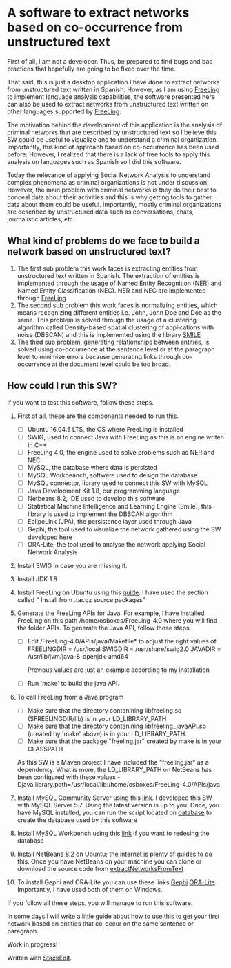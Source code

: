#  A software to extract networks based on co-occurrence from unstructured text
First of all, I am not a developer. Thus, be prepared to find bugs and bad practices that hopefully are going to be fixed over the time.

That said, this is just a desktop application I have done to extract networks from unstructured text written in Spanish. However, as I am using [FreeLing](http://nlp.lsi.upc.edu/freeling/) to implement language analysis capabilities, the software presented here can also be used to extract networks from unstructured text written on other languages supported by [FreeLing](http://nlp.lsi.upc.edu/freeling/).

The motivation behind the development of this application is the analysis of criminal networks that are described by unstructured text so I believe this SW could be useful to visualize and to understand a criminal organization. Importantly, this kind of approach based on co-occurrence has been used before. However, I realized that there is a lack of free tools to apply this analysis on languages such as Spanish so I did this software.

Today the relevance of applying Social Network Analysis to understand complex phenomena as criminal organizations is not under discussion. However, the main problem with criminal networks is they do their best to conceal data about their activities and this is why getting tools to gather data about them could be useful. Importantly, mostly criminal organizations are described by unstructured data such as conversations, chats, journalistic articles, etc.

## What kind of problems do we face to build a network based on unstructured text?

 1. The first sub problem this work faces is extracting entities from unstructured text written in Spanish. The extraction of entities is implemented through the usage of Named Entity Recognition (NER) and Named Entity Classification (NEC). NER and NEC are implemented through [FreeLing](http://nlp.lsi.upc.edu/freeling/) 
 2. The second sub problem this work faces is normalizing entities, which means recognizing different entities i.e. John, John Doe and Doe as the same. This problem is solved through the usage of a clustering algorithm called Density-based spatial clustering of applications with noise (DBSCAN) and this is implemented using the library [SMILE](https://haifengl.github.io/smile/) 
 3. The third sub problem, generating relationships between entities, is solved using co-occurrence at the sentence level or at the paragraph level to minimize errors because generating links through co-occurrence at the document level could be too broad.

## How could I run this SW?

If you want to test this software, follow these steps.

 1. First of all, these are the components needed to run this.

	 - [ ] Ubuntu 16.04.5 LTS, the OS where FreeLing is installed
	 - [ ] SWIG, used to connect Java with FreeLing as this is an engine writen in C++
	 - [ ] FreeLing 4.0, the engine used to solve problems such as NER and NEC
	 - [ ] MySQL, the database where data is persisted
	 - [ ] MySQL Workbeanch, software used to design the database
	 - [ ] MySQL connector, library used to connect this SW with MySQL
	 - [ ] Java Development Kit 1.8, our programming language
	 - [ ] Netbeans 8.2, IDE used to develop this software
	 - [ ] Statistical Machine Intelligence and Learning Engine (Smile), this library is used to implement the DBSCAN algorithm
	 - [ ] EclipeLink (JPA), the persistence layer used through Java
	 - [ ] Gephi, the tool used to visualize the network gathered using the SW developed here
	 - [ ] ORA-Lite, the tool used to analyse the network applying Social Network Analysis
 2. Install SWIG in case you are missing it.
 3. Install JDK 1.8
 4. Install FreeLing on Ubuntu using this [guide](https://talp-upc.gitbook.io/freeling-4-0-user-manual/installation#install-from-tar-gz-source-packages). I have used the section called " Install from .tar.gz source packages"
 5. Generate the FreeLing APIs for Java. For example, I have installed FreeLing on this path /home/osboxes/FreeLing-4.0 where you will find the folder APIs. To generate the Java API, follow these steps.

	 - [ ] Edit /FreeLing-4.0/APIs/java/Makefile* to adjust the right values of
	          FREELINGDIR = /usr/local
	          SWIGDIR = /usr/share/swig2.0
	          JAVADIR = /usr/lib/jvm/java-8-openjdk-amd64
	          
		Previous values are just an example according to my installation
	 - [ ] Run 'make' to build the java API.
          
 6. To call FreeLing from a Java program

	 - [ ] Make sure that the directory contanining libfreeling.so
        ($FREELINGDIR/lib) is in your LD_LIBRARY_PATH      
	 - [ ] Make sure that the directory contanining libfreeling_javaAPI.so (created
        by 'make' above) is in your LD_LIBRARY_PATH.       
	 - [ ] Make sure that the package "freeling.jar" created by make is in your 	CLASSPATH

	As this SW is a Maven project I have included the "freeling.jar" as a dependency. What is more, the LD_LIBRARY_PATH on NetBeans has been configured with these values -Djava.library.path=/usr/local/lib:/home/osboxes/FreeLing-4.0/APIs/java
 7. Install MySQL Community Server using this [link](https://dev.mysql.com/downloads/mysql/). I developed this SW with MySQL Server 5.7. Using the latest version is up to you. Once, you have MySQL installed, you can run the script located on [database](https://github.com/textanalyticsman/databasesna)  to create the database used by this software
 8. Install MySQL Workbench using this [link](https://dev.mysql.com/downloads/workbench/) if you want to redesing the database
 9.  Install NetBeans 8.2 on Ubuntu; the internet is plenty of guides to do this. Once you have NetBeans on your machine you can clone or download the source code from [extractNetworksFromText](https://github.com/textanalyticsman/extractnetworksfromtext)
 10. To install Gephi and ORA-Lite you can use these links [Gephi](https://gephi.org/users/download/) [ORA-Lite](http://www.casos.cs.cmu.edu/projects/ora/download.php ). Importantly, I have used both of them on Windows.

If you follow all these steps, you will manage to run this software. 

In some days I will write a little guide about how to use this to get your first network based on entities that co-occur on the same sentence or paragraph.

Work in progress!

Written with [StackEdit](https://stackedit.io/).
